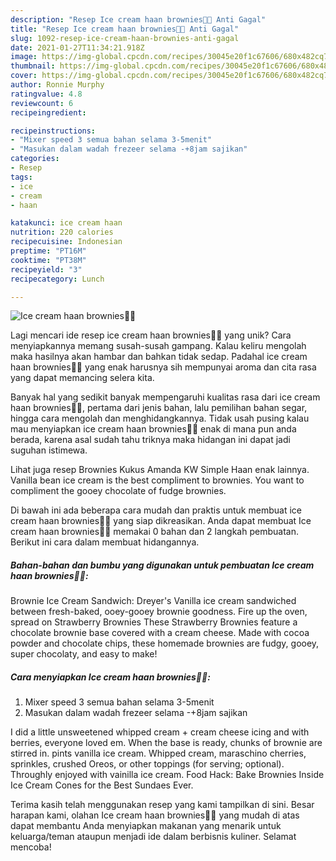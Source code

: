 ```yaml
---
description: "Resep Ice cream haan brownies🍨🍫 Anti Gagal"
title: "Resep Ice cream haan brownies🍨🍫 Anti Gagal"
slug: 1092-resep-ice-cream-haan-brownies-anti-gagal
date: 2021-01-27T11:34:21.918Z
image: https://img-global.cpcdn.com/recipes/30045e20f1c67606/680x482cq70/ice-cream-haan-brownies🍨🍫-foto-resep-utama.jpg
thumbnail: https://img-global.cpcdn.com/recipes/30045e20f1c67606/680x482cq70/ice-cream-haan-brownies🍨🍫-foto-resep-utama.jpg
cover: https://img-global.cpcdn.com/recipes/30045e20f1c67606/680x482cq70/ice-cream-haan-brownies🍨🍫-foto-resep-utama.jpg
author: Ronnie Murphy
ratingvalue: 4.8
reviewcount: 6
recipeingredient:

recipeinstructions:
- "Mixer speed 3 semua bahan selama 3-5menit"
- "Masukan dalam wadah frezeer selama -+8jam sajikan"
categories:
- Resep
tags:
- ice
- cream
- haan

katakunci: ice cream haan 
nutrition: 220 calories
recipecuisine: Indonesian
preptime: "PT16M"
cooktime: "PT38M"
recipeyield: "3"
recipecategory: Lunch

---
```



![Ice cream haan brownies🍨🍫](https://img-global.cpcdn.com/recipes/30045e20f1c67606/680x482cq70/ice-cream-haan-brownies🍨🍫-foto-resep-utama.jpg)

Lagi mencari ide resep ice cream haan brownies🍨🍫 yang unik? Cara menyiapkannya memang susah-susah gampang. Kalau keliru mengolah maka hasilnya akan hambar dan bahkan tidak sedap. Padahal ice cream haan brownies🍨🍫 yang enak harusnya sih mempunyai aroma dan cita rasa yang dapat memancing selera kita.

Banyak hal yang sedikit banyak mempengaruhi kualitas rasa dari ice cream haan brownies🍨🍫, pertama dari jenis bahan, lalu pemilihan bahan segar, hingga cara mengolah dan menghidangkannya. Tidak usah pusing kalau mau menyiapkan ice cream haan brownies🍨🍫 enak di mana pun anda berada, karena asal sudah tahu triknya maka hidangan ini dapat jadi suguhan istimewa.

Lihat juga resep Brownies Kukus Amanda KW Simple Haan enak lainnya. Vanilla bean ice cream is the best compliment to brownies. You want to compliment the gooey chocolate of fudge brownies.


Di bawah ini ada beberapa cara mudah dan praktis untuk membuat ice cream haan brownies🍨🍫 yang siap dikreasikan. Anda dapat membuat Ice cream haan brownies🍨🍫 memakai 0 bahan dan 2 langkah pembuatan. Berikut ini cara dalam membuat hidangannya.

<!--inarticleads1-->

##### Bahan-bahan dan bumbu yang digunakan untuk pembuatan Ice cream haan brownies🍨🍫:



Brownie Ice Cream Sandwich: Dreyer&#39;s Vanilla ice cream sandwiched between fresh-baked, ooey-gooey brownie goodness. Fire up the oven, spread on Strawberry Brownies These Strawberry Brownies feature a chocolate brownie base covered with a cream cheese. Made with cocoa powder and chocolate chips, these homemade brownies are fudgy, gooey, super chocolaty, and easy to make! 

<!--inarticleads2-->

##### Cara menyiapkan Ice cream haan brownies🍨🍫:

1. Mixer speed 3 semua bahan selama 3-5menit
1. Masukan dalam wadah frezeer selama -+8jam sajikan


I did a little unsweetened whipped cream + cream cheese icing and with berries, everyone loved em. When the base is ready, chunks of brownie are stirred in. pints vanilla ice cream. Whipped cream, maraschino cherries, sprinkles, crushed Oreos, or other toppings (for serving; optional). Throughly enjoyed with vainilla ice cream. Food Hack: Bake Brownies Inside Ice Cream Cones for the Best Sundaes Ever. 

Terima kasih telah menggunakan resep yang kami tampilkan di sini. Besar harapan kami, olahan Ice cream haan brownies🍨🍫 yang mudah di atas dapat membantu Anda menyiapkan makanan yang menarik untuk keluarga/teman ataupun menjadi ide dalam berbisnis kuliner. Selamat mencoba!
